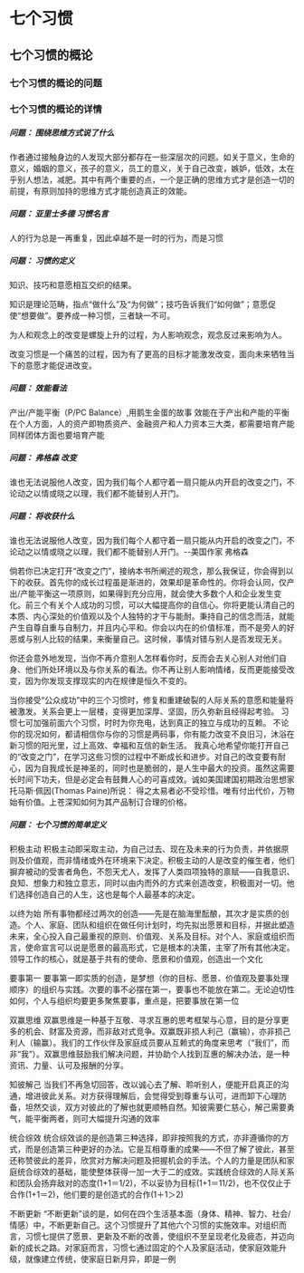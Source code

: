 # 七个习惯

## 七个习惯的概论

### 七个习惯的概论的问题

### 七个习惯的概论的详情

##### 问题： 围绕思维方式说了什么

作者通过接触身边的人发现大部分都存在一些深层次的问题。如关于意义，生命的意义，婚姻的意义，孩子的意义，员工的意义，关于自己改变，嫉妒，低效，太在乎别人想法，减肥。其中有两个重要的点，一个是正确的思维方式才是创造一切的前提，有原则加持的思维方式才能创造真正的效能。

##### 问题： 亚里士多德 习惯名言

人的行为总是一再重复，因此卓越不是一时的行为，而是习惯

##### 问题： 习惯的定义

知识、技巧和意愿相互交织的结果。

知识是理论范畴，指点“做什么”及“为何做”；技巧告诉我们“如何做”；意愿促使“想要做”。要养成一种习惯，三者缺一不可。

为人和观念上的改变是螺旋上升的过程，为人影响观念，观念反过来影响为人。

改变习惯是一个痛苦的过程，因为有了更高的目标才能激发改变，面向未来牺牲当下的意愿才能促进改变。

##### 问题： 效能看法

产出/产能平衡（P/PC Balance）,用鹅生金蛋的故事 效能在于产出和产能的平衡 在个人方面，人的资产即物质资产、金融资产和人力资本三大类，都需要培育产能 同样团体方面也要培育产能

##### 问题： 弗格森 改变

谁也无法说服他人改变，因为我们每个人都守着一扇只能从内开启的改变之门，不论动之以情或晓之以理，我们都不能替别人开门。

##### 问题： 将收获什么

谁也无法说服他人改变，因为我们每个人都守着一扇只能从内开启的改变之门，不论动之以情或晓之以理，我们都不能替别人开门。--美国作家 弗格森

倘若你已决定打开“改变之门”，接纳本书所阐述的观念，那么我保证，你会得到以下的收获。首先你的成长过程虽是渐进的，效果却是革命性的。你将会认同，仅产出/产能平衡这一项原则，如果得到充分应用，就会使大多数个人和企业发生变化。前三个有关个人成功的习惯，可以大幅提高你的自信心。你将更能认清自己的本质、内心深处的价值观以及个人独特的才干与能耐。秉持自己的信念而活，就能产生自尊自重与自制力，并且内心平和。你会以内在的价值标准，而不是旁人的好恶或与别人比较的结果，来衡量自己。这时候，事情对错与别人是否发现无关。

你还会意外地发现，当你不再介意别人怎样看你时，反而会去关心别人对他们自身、他们所处环境以及与你关系的看法。你不再让别人影响情绪，反而更能接受改变，因为你发现支撑现实的内在规律是恒久不变的。

当你接受“公众成功”中的三个习惯时，修复和重建破裂的人际关系的意愿和能量将被激发。关系会更上一层楼，变得更加深厚、坚固，历久弥新且经得起考验。 习惯七可加强前面六个习惯，时时为你充电，达到真正的独立与成功的互赖。 不论你的现况如何，都请相信你与你的习惯是两码事，你有能力改变不良旧习，沐浴在新习惯的阳光里，过上高效、幸福和互信的新生活。 我真心地希望你能打开自己的“改变之门”，在学习这些习惯的过程中不断成长和进步。对自己的改变要有耐心，因为自我成长是神圣的，同时也是脆弱的，是人生中最大的投资。虽然这需要长时间下功夫，但是必定会有鼓舞人心的可喜成效。诚如美国建国初期政治思想家托马斯·佩因(Thomas Paine)所说： 得之太易者必不受珍惜。唯有付出代价，万物始有价值。上苍深知如何为其产品制订合理的价格。

##### 问题： 七个习惯的简单定义

积极主动 积极主动即采取主动，为自己过去、现在及未来的行为负责，并依据原则及价值观，而非情绪或外在环境来下决定。积极主动的人是改变的催生者，他们摒弃被动的受害者角色，不怨天尤人，发挥了人类四项独特的禀赋——自我意识、良知、想象力和独立意志，同时以由内而外的方式来创造改变，积极面对一切。他们选择创造自己的人生，这也是每个人最基本的决定。

以终为始 所有事物都经过两次的创造——先是在脑海里酝酿，其次才是实质的创造。个人、家庭、团队和组织在做任何计划时，均先拟出愿景和目标，并据此塑造未来，全心投入自己最重视的原则、价值观、关系及目标。对个人、家庭或组织而言，使命宣言可以说是愿景的最高形式，它是根本的决策，主宰了所有其他决定。领导工作的核心，就是基于共有的使命、愿景和价值观，创造出一个文化

要事第一 要事第一即实质的创造，是梦想（你的目标、愿景、价值观及要事处理顺序）的组织与实践。次要的事不必摆在第一，要事也不能放在第二。无论迫切性如何，个人与组织均要更多聚焦要事，重点是，把要事放在第一位

双赢思维 双赢思维是一种基于互敬、寻求互惠的思考框架与心意，目的是分享更多的机会、财富及资源，而非敌对式竞争。双赢既非损人利己（赢输），亦非损己利人（输赢）。我们的工作伙伴及家庭成员要从互赖式的角度来思考（“我们”，而非“我”）。双赢思维鼓励我们解决问题，并协助个人找到互惠的解决办法，是一种资讯、力量、认可及报酬的分享。

知彼解己 当我们不再急切回答，改以诚心去了解、聆听别人，便能开启真正的沟通，增进彼此关系。对方获得理解后，会觉得受到尊重与认可，进而卸下心理防备，坦然交谈，双方对彼此的了解也就更顺畅自然。知彼需要仁慈心，解己需要勇气，能平衡两者，则可大幅提升沟通的效率

统合综效 统合综效谈的是创造第三种选择，即非按照我的方式，亦非遵循你的方式，而是创造第三种更好的办法。它是互相尊重的成果——不但了解了彼此，甚至还称赞彼此的差异，欣赏对方解决问题及把握机会的手法。个人的力量是团队和家庭统合综效的基础，能使整体获得一加一大于二的成效。实践统合综效的人际关系和团队会扬弃敌对的态度(1+1＝1/2)，不以妥协为目标(1+1＝11/2)，也不仅仅止于合作(1+1＝2)，他们要的是创造式的合作(1＋1＞2)

不断更新 “不断更新”谈的是，如何在四个生活基本面（身体、精神、智力、社会/情感）中，不断更新自己。这个习惯提升了其他六个习惯的实施效率。对组织而言，习惯七提供了愿景、更新及不断的改善，使组织不至呈现老化及疲态，并迈向新的成长之路。对家庭而言，习惯七通过固定的个人及家庭活动，使家庭效能升级，就像建立传统，使家庭日新月异，即是一例
